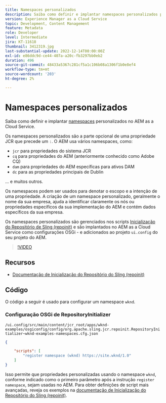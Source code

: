 ```yaml
---
title: Namespaces personalizados
description: Saiba como definir e implantar namespaces personalizados para o AEM as a Cloud Service.
version: Experience Manager as a Cloud Service
topic: Development, Content Management
feature: Metadata
role: Developer
level: Intermediate
jira: KT-11618
thumbnail: 3412319.jpg
last-substantial-update: 2022-12-14T00:00:00Z
exl-id: e86ddc9d-ce44-407a-a20c-fb3297bb0eb2
duration: 496
source-git-commit: 48433a5367c281cf5a1c106b08a1306f1b0e8ef4
workflow-type: tm+mt
source-wordcount: '203'
ht-degree: 2%

---
```


# Namespaces personalizados

Saiba como definir e implantar [namespaces](https://developer.adobe.com/experience-manager/reference-materials/spec/jcr/1.0/4.5_Namespaces.html) personalizados no AEM as a Cloud Service.

Os namespaces personalizados são a parte opcional de uma propriedade JCR que precede um `:`. O AEM usa vários namespaces, como:

+ `jcr` para propriedades do sistema JCR
+ `cq` para propriedades do AEM (anteriormente conhecido como Adobe CQ)
+ `dam` para propriedades do AEM específicas para ativos DAM
+ `dc` para as propriedades principais de Dublin

... e muitos outros.

Os namespaces podem ser usados para denotar o escopo e a intenção de uma propriedade. A criação de um namespace personalizado, geralmente o nome da sua empresa, ajuda a identificar claramente os nós ou propriedades específicos da sua implementação do AEM e contém dados específicos da sua empresa.

Os namespaces personalizados são gerenciados nos scripts [Inicialização do Repositório de Sling (repoinit)](https://sling.apache.org/documentation/bundles/repository-initialization.html) e são implantados no AEM as a Cloud Service como configurações OSGi - e adicionados ao projeto [](https://experienceleague.adobe.com/docs/experience-manager-core-components/using/developing/archetype/overview.html?lang=pt-BR) `ui.config` do seu projeto do AEM.

>[!VIDEO](https://video.tv.adobe.com/v/3412319?quality=12&learn=on)

## Recursos

+ [Documentação de Inicialização do Repositório do Sling (repoinit)](https://sling.apache.org/documentation/bundles/repository-initialization.html#repoinit-parser-test-scenarios)

## Código

O código a seguir é usado para configurar um namespace `wknd`.

### Configuração OSGi de RepositoryInitializer

`/ui.config/src/main/content/jcr_root/apps/wknd-examples/osgiconfig/config/org.apache.sling.jcr.repoinit.RepositoryInitializer~wknd-examples-namespaces.cfg.json`

```json
{

    "scripts": [
        "register namespace (wknd) https://site.wknd/1.0"
    ]
}
```

Isso permite que propriedades personalizadas usando o namespace `wknd`, conforme indicado como o primeiro parâmetro após a instrução `register namespace`, sejam usadas no AEM. Para obter definições de script mais avançadas, reveja os exemplos na [documentação de Inicialização do Repositório do Sling (repoinit)](https://sling.apache.org/documentation/bundles/repository-initialization.html#repoinit-parser-test-scenarios).
